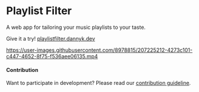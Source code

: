 # Playlist Filter

A web app for tailoring your music playlists to your taste.

Give it a try! [playlistfilter.dannyk.dev](https://playlistfilter.dannyk.dev/)

https://user-images.githubusercontent.com/8978815/207225212-4273c101-c447-4652-8f75-f536aee06135.mp4

#### Contribution

Want to participate in development? Please read our [contribution guideline](CONTRIBUTING.md).
